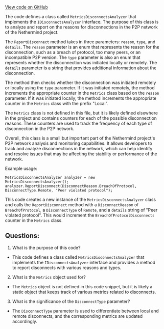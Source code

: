 [View code on GitHub](https://github.com/NethermindEth/nethermind/src/Nethermind/Nethermind.Network/P2P/Analyzers/MetricsDisconnectsAnalyzer.cs)

The code defines a class called `MetricsDisconnectsAnalyzer` that implements the `IDisconnectsAnalyzer` interface. The purpose of this class is to analyze and report on the reasons for disconnections in the P2P network of the Nethermind project. 

The `ReportDisconnect` method takes in three parameters: `reason`, `type`, and `details`. The `reason` parameter is an enum that represents the reason for the disconnection, such as a breach of protocol, too many peers, or an incompatible P2P version. The `type` parameter is also an enum that represents whether the disconnection was initiated locally or remotely. The `details` parameter is a string that provides additional information about the disconnection.

The method then checks whether the disconnection was initiated remotely or locally using the `type` parameter. If it was initiated remotely, the method increments the appropriate counter in the `Metrics` class based on the `reason` parameter. If it was initiated locally, the method increments the appropriate counter in the `Metrics` class with the prefix "Local". 

The `Metrics` class is not defined in this file, but it is likely defined elsewhere in the project and contains counters for each of the possible disconnection reasons. These counters are used to track the frequency of each type of disconnection in the P2P network. 

Overall, this class is a small but important part of the Nethermind project's P2P network analysis and monitoring capabilities. It allows developers to track and analyze disconnections in the network, which can help identify and resolve issues that may be affecting the stability or performance of the network. 

Example usage:

```
MetricsDisconnectsAnalyzer analyzer = new MetricsDisconnectsAnalyzer();
analyzer.ReportDisconnect(DisconnectReason.BreachOfProtocol, DisconnectType.Remote, "Peer violated protocol");
```

This code creates a new instance of the `MetricsDisconnectsAnalyzer` class and calls the `ReportDisconnect` method with a `DisconnectReason` of `BreachOfProtocol`, a `DisconnectType` of `Remote`, and a `details` string of "Peer violated protocol". This would increment the `BreachOfProtocolDisconnects` counter in the `Metrics` class.
## Questions: 
 1. What is the purpose of this code?
- This code defines a class called `MetricsDisconnectsAnalyzer` that implements the `IDisconnectsAnalyzer` interface and provides a method to report disconnects with various reasons and types.

2. What is the `Metrics` object used for?
- The `Metrics` object is not defined in this code snippet, but it is likely a static object that keeps track of various metrics related to disconnects.

3. What is the significance of the `DisconnectType` parameter?
- The `DisconnectType` parameter is used to differentiate between local and remote disconnects, and the corresponding metrics are updated accordingly.